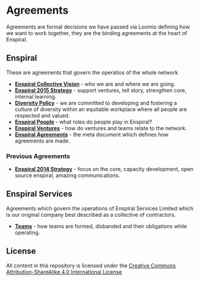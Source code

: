 Agreements
==========
Agreements are formal decisions we have passed via Loomio defining how we want to work together, they are the binding agreements at the heart of Enspiral.

## Enspiral
These are agreements that govern the operatios of the whole network

* [**Enspiral Collective Vision**](https://github.com/enspiral/agreements/tree/master/agreements/vision.md) - who we are and where we are going.
* [**Enspiral 2015 Strategy**](https://github.com/enspiral/agreements/tree/master/agreements/2015-strategy.md) - support ventures, tell story, strengthen core, internal learning.
* [**Diversity Policy**](https://github.com/enspiral/agreements/tree/master/agreements/diversity.md) - we are committed to developing and fostering a culture of diversity within an equitable workplace where all people are respected and valued.
* [**Enspiral People**](https://github.com/enspiral/agreements/tree/master/agreements/people.md) - what roles do people play in Enspiral?
* [**Enspiral Ventures**](https://github.com/enspiral/agreements/tree/master/agreements/ventures.md) - how do ventures and teams relate to the network.
* [**Enspiral Agreements**](https://github.com/enspiral/agreements/tree/master/agreements/agreements.md) - the meta document which defines how agreements are made.

### Previous Agreements

* [**Enspiral 2014 Strategy**](https://github.com/enspiral/agreements/tree/master/agreements/2014-strategy.md) - focus on the core, capacity development, open source enspiral, amazing communications.

## Enspiral Services 
Agreements which govern the operations of Enspiral Services Limited which is our original company best described as a collective of contractors.

* [**Teams**](https://github.com/enspiral/agreements/tree/master/agreements/services/teams.md) - how teams are formed, disbanded and their obligations while operating.



## License

All content in this repository is licensed under the [Creative Commons Attribution-ShareAlike 4.0 International License](https://github.com/enspiral/agreements/tree/master/LICENSE.md)

